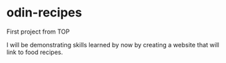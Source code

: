 # odin-recipes
First project from TOP

I will be demonstrating skills learned by now by creating a website that will link to food recipes.